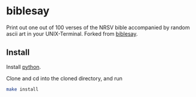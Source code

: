 # biblesay

Print out one out of 100 verses of the NRSV bible accompanied by random ascii art in your UNIX-Terminal. Forked from [biblesay](https://github.com/theeyeofcthulhu/biblesay/tree/master).

## Install

Install [python](https://www.python.org/downloads/).

Clone and cd into the cloned directory, and run

```sh
make install
```

